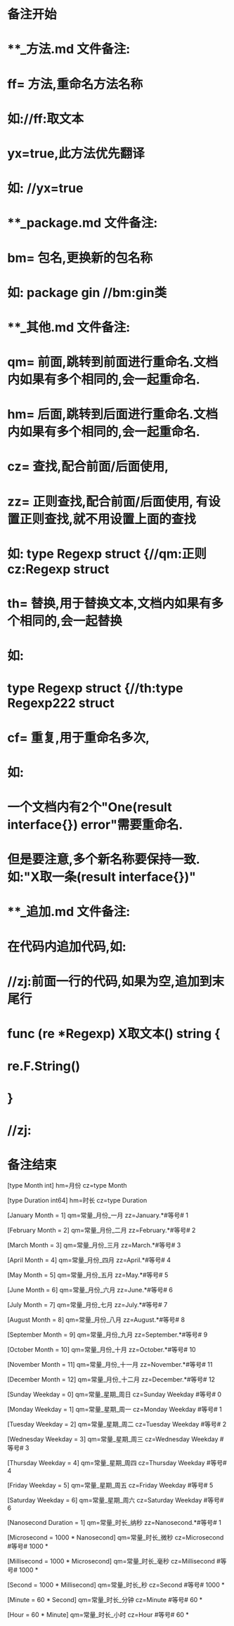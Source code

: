 # 备注开始
# **_方法.md 文件备注:
# ff= 方法,重命名方法名称
# 如://ff:取文本
#
# yx=true,此方法优先翻译
# 如: //yx=true

# **_package.md 文件备注:
# bm= 包名,更换新的包名称 
# 如: package gin //bm:gin类

# **_其他.md 文件备注:
# qm= 前面,跳转到前面进行重命名.文档内如果有多个相同的,会一起重命名.
# hm= 后面,跳转到后面进行重命名.文档内如果有多个相同的,会一起重命名.
# cz= 查找,配合前面/后面使用,
# zz= 正则查找,配合前面/后面使用, 有设置正则查找,就不用设置上面的查找
# 如: type Regexp struct {//qm:正则 cz:Regexp struct
#
# th= 替换,用于替换文本,文档内如果有多个相同的,会一起替换
# 如:
# type Regexp struct {//th:type Regexp222 struct
#
# cf= 重复,用于重命名多次,
# 如: 
# 一个文档内有2个"One(result interface{}) error"需要重命名.
# 但是要注意,多个新名称要保持一致. 如:"X取一条(result interface{})"

# **_追加.md 文件备注:
# 在代码内追加代码,如:
# //zj:前面一行的代码,如果为空,追加到末尾行
# func (re *Regexp) X取文本() string { 
# re.F.String()
# }
# //zj:
# 备注结束

[type Month int]
hm=月份
cz=type Month

[type Duration int64]
hm=时长
cz=type Duration

[January Month = 1]
qm=常量_月份_一月
zz=January.*#等号# 1

[February Month = 2]
qm=常量_月份_二月
zz=February.*#等号# 2

[March Month = 3]
qm=常量_月份_三月
zz=March.*#等号# 3

[April Month = 4]
qm=常量_月份_四月
zz=April.*#等号# 4

[May Month = 5]
qm=常量_月份_五月
zz=May.*#等号# 5

[June Month = 6]
qm=常量_月份_六月
zz=June.*#等号# 6

[July Month = 7]
qm=常量_月份_七月
zz=July.*#等号# 7

[August Month = 8]
qm=常量_月份_八月
zz=August.*#等号# 8

[September Month = 9]
qm=常量_月份_九月
zz=September.*#等号# 9

[October Month = 10]
qm=常量_月份_十月
zz=October.*#等号# 10

[November Month = 11]
qm=常量_月份_十一月
zz=November.*#等号# 11

[December Month = 12]
qm=常量_月份_十二月
zz=December.*#等号# 12

[Sunday Weekday = 0]
qm=常量_星期_周日
cz=Sunday Weekday #等号# 0

[Monday Weekday = 1]
qm=常量_星期_周一
cz=Monday Weekday #等号# 1

[Tuesday Weekday = 2]
qm=常量_星期_周二
cz=Tuesday Weekday #等号# 2

[Wednesday Weekday = 3]
qm=常量_星期_周三
cz=Wednesday Weekday #等号# 3

[Thursday Weekday = 4]
qm=常量_星期_周四
cz=Thursday Weekday #等号# 4

[Friday Weekday = 5]
qm=常量_星期_周五
cz=Friday Weekday #等号# 5

[Saturday Weekday = 6]
qm=常量_星期_周六
cz=Saturday Weekday #等号# 6

[Nanosecond Duration = 1]
qm=常量_时长_纳秒
zz=Nanosecond.*#等号# 1

[Microsecond = 1000 * Nanosecond]
qm=常量_时长_微秒
cz=Microsecond #等号# 1000 *

[Millisecond = 1000 * Microsecond]
qm=常量_时长_毫秒
cz=Millisecond #等号# 1000 *

[Second = 1000 * Millisecond]
qm=常量_时长_秒
cz=Second #等号# 1000 *

[Minute = 60 * Second]
qm=常量_时长_分钟
cz=Minute #等号# 60 *

[Hour = 60 * Minute]
qm=常量_时长_小时
cz=Hour #等号# 60 *
